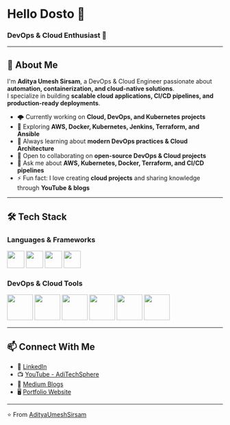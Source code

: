 # Hello Dosto 👋

### DevOps & Cloud Enthusiast 🚀  

---

## 🚀 About Me  

I'm **Aditya Umesh Sirsam**, a DevOps & Cloud Engineer passionate about **automation, containerization, and cloud-native solutions**.  
I specialize in building **scalable cloud applications, CI/CD pipelines, and production-ready deployments**.  

- 🌩️ Currently working on **Cloud, DevOps, and Kubernetes projects**  
- 🔭 Exploring **AWS, Docker, Kubernetes, Jenkins, Terraform, and Ansible**  
- 🌱 Always learning about **modern DevOps practices & Cloud Architecture**  
- 🤝 Open to collaborating on **open-source DevOps & Cloud projects**  
- 💬 Ask me about **AWS, Kubernetes, Docker, Terraform, and CI/CD pipelines**  
- ⚡ Fun fact: I love creating **cloud projects** and sharing knowledge through **YouTube & blogs**  

---

## 🛠️ Tech Stack  

### Languages & Frameworks  
<p>
  <img src="https://cdn.jsdelivr.net/gh/devicons/devicon/icons/python/python-original.svg" width="40"/>
  <img src="https://cdn.jsdelivr.net/gh/devicons/devicon/icons/javascript/javascript-original.svg" width="40"/>
  <img src="https://cdn.jsdelivr.net/gh/devicons/devicon/icons/html5/html5-original.svg" width="40"/>
  <img src="https://cdn.jsdelivr.net/gh/devicons/devicon/icons/css3/css3-original.svg" width="40"/>
</p>

### DevOps & Cloud Tools  
<p>
  <img src="https://cdn.jsdelivr.net/gh/devicons/devicon/icons/amazonwebservices/amazonwebservices-original-wordmark.svg" width="60"/>
  <img src="https://cdn.jsdelivr.net/gh/devicons/devicon/icons/docker/docker-original.svg" width="60"/>
  <img src="https://cdn.jsdelivr.net/gh/devicons/devicon/icons/kubernetes/kubernetes-plain.svg" width="60"/>
  <img src="https://cdn.jsdelivr.net/gh/devicons/devicon/icons/terraform/terraform-original.svg" width="60"/>
  <img src="https://cdn.jsdelivr.net/gh/devicons/devicon/icons/jenkins/jenkins-original.svg" width="60"/>
  <img src="https://cdn.jsdelivr.net/gh/devicons/devicon/icons/ansible/ansible-original.svg" width="60"/>
</p>

---

## 📫 Connect With Me  

- 💼 [LinkedIn](https://www.linkedin.com/in/aditya-sirsam)  
- 📺 [YouTube - AdiTechSphere](https://www.youtube.com/@AdiTechSphere)  
- 📝 [Medium Blogs](https://medium.com/@adityasirsam)  
- 🖥️ [Portfolio Website](https://adityasirsam.me)  

---

⭐️ From [AdityaUmeshSirsam](https://github.com/AdityaUmeshSirsam)  
